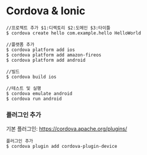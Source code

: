 # Cordova & Ionic

```
//프로젝트 추가 $1:디렉토리 $2:도메인 $3:타이틀
$ cordova create hello com.example.hello HelloWorld

//플랫폼 추가
$ cordova platform add ios
$ cordova platform add amazon-fireos
$ cordova platform add android

//빌드
$ cordova build ios

//테스트 및 실행
$ cordova emulate android
$ cordova run android
```



### 플러그인 추가

기본 플러그인: https://cordova.apache.org/plugins/

```
플러그인 추가
$ cordova plugin add cordova-plugin-device
```
